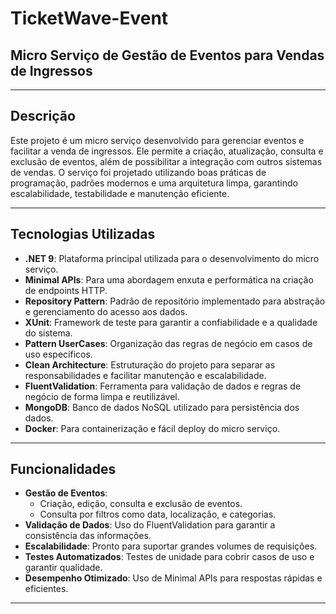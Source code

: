 # TicketWave-Event

## Micro Serviço de Gestão de Eventos para Vendas de Ingressos
---

## **Descrição**

Este projeto é um micro serviço desenvolvido para gerenciar eventos e facilitar a venda de ingressos. Ele permite a criação, atualização, consulta e exclusão de eventos, além de possibilitar a integração com outros sistemas de vendas. O serviço foi projetado utilizando boas práticas de programação, padrões modernos e uma arquitetura limpa, garantindo escalabilidade, testabilidade e manutenção eficiente.

---

## **Tecnologias Utilizadas**

- **.NET 9**: Plataforma principal utilizada para o desenvolvimento do micro serviço.
- **Minimal APIs**: Para uma abordagem enxuta e performática na criação de endpoints HTTP.
- **Repository Pattern**: Padrão de repositório implementado para abstração e gerenciamento do acesso aos dados.
- **XUnit**: Framework de teste para garantir a confiabilidade e a qualidade do sistema.
- **Pattern UserCases**: Organização das regras de negócio em casos de uso específicos.
- **Clean Architecture**: Estruturação do projeto para separar as responsabilidades e facilitar manutenção e escalabilidade.
- **FluentValidation**: Ferramenta para validação de dados e regras de negócio de forma limpa e reutilizável.
- **MongoDB**: Banco de dados NoSQL utilizado para persistência dos dados.
- **Docker**: Para containerização e fácil deploy do micro serviço.

---

## **Funcionalidades**

- **Gestão de Eventos**: 
  - Criação, edição, consulta e exclusão de eventos.
  - Consulta por filtros como data, localização, e categorias.
- **Validação de Dados**: Uso do FluentValidation para garantir a consistência das informações.
- **Escalabilidade**: Pronto para suportar grandes volumes de requisições.
- **Testes Automatizados**: Testes de unidade para cobrir casos de uso e garantir qualidade.
- **Desempenho Otimizado**: Uso de Minimal APIs para respostas rápidas e eficientes.

---
